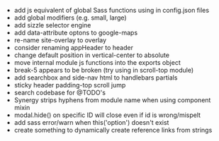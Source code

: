 * add js equivalent of global Sass functions using in config.json files
* add global modifiers (e.g. small, large)
* add sizzle selector engine
* add data-attribute optons to google-maps
* re-name site-overlay to overlay
* consider renaming appHeader to header
* change default position in vertical-center to absolute
* move internal module js functions into the exports object
* break-5 appears to be broken (try using in scroll-top module)
* add searchbox and side-nav html to handlebars partials
* sticky header padding-top scroll jump
* search codebase for @TODO's
* Synergy strips hyphens from module name when using component mixin
* modal.hide() on specific ID will close even if id is wrong/mispelt
* add sass error/warn when this('option') doesn't exist
* create something to dynamically create reference links from strings